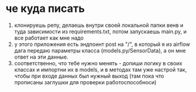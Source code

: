 # че куда писать
1. клонируешь репу, делаешь внутри своей локальной папки венв и туда зависимости из requirements.txt, потом запускаешь main.py, и все работает как мне надо
2. у этого приложения есть эндпоинт post на "/", в который я из airflow дага передаю параметры класса (models.py/SensorData), а он мне ответ на эти данные.
3. соответственно, что тебе нужно менять - допиши логику в своих классах и импортни их в models, и в методах там уже настрой так, чтобы при входе данных был нужный выход (там пока что прописаны заглушки для проверки работоспособноси)